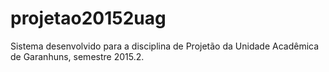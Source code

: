 # projetao20152uag
Sistema desenvolvido para a disciplina de Projetão da Unidade Acadêmica de Garanhuns, semestre 2015.2.
